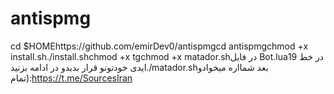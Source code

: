 # antispmg
cd $HOMEhttps://github.com/emirDev0/antispmgcd antispmgchmod +x install.sh./install.shchmod +x tgchmod +x matador.shدر فایل Bot.luaدر خط 19 ایدی خودتونو قرار بدیدو در ادامه بزنید./matador.shبعد شمااره میخوادو تمام):https://t.me/SourcesIran
